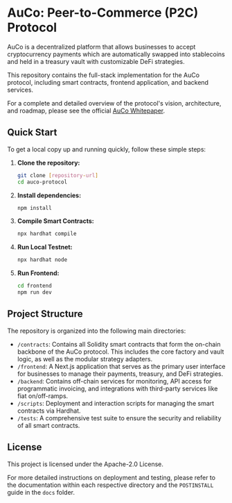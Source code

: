 # AuCo: Peer-to-Commerce (P2C) Protocol

AuCo is a decentralized platform that allows businesses to accept cryptocurrency payments which are automatically swapped into stablecoins and held in a treasury vault with customizable DeFi strategies.

This repository contains the full-stack implementation for the AuCo protocol, including smart contracts, frontend application, and backend services.

For a complete and detailed overview of the protocol's vision, architecture, and roadmap, please see the official [AuCo Whitepaper](whitepaper.md).

## Quick Start

To get a local copy up and running quickly, follow these simple steps:

1.  **Clone the repository:**

    ```bash
    git clone [repository-url]
    cd auco-protocol
    ```

2.  **Install dependencies:**

    ```bash
    npm install
    ```

3.  **Compile Smart Contracts:**

    ```bash
    npx hardhat compile
    ```

4.  **Run Local Testnet:**

    ```bash
    npx hardhat node
    ```

5.  **Run Frontend:**

    ```bash
    cd frontend
    npm run dev
    ```

## Project Structure

The repository is organized into the following main directories:

*   `/contracts`: Contains all Solidity smart contracts that form the on-chain backbone of the AuCo protocol. This includes the core factory and vault logic, as well as the modular strategy adapters.
*   `/frontend`: A Next.js application that serves as the primary user interface for businesses to manage their payments, treasury, and DeFi strategies.
*   `/backend`: Contains off-chain services for monitoring, API access for programmatic invoicing, and integrations with third-party services like fiat on/off-ramps.
*   `/scripts`: Deployment and interaction scripts for managing the smart contracts via Hardhat.
*   `/tests`: A comprehensive test suite to ensure the security and reliability of all smart contracts.

## License

This project is licensed under the Apache-2.0 License.

For more detailed instructions on deployment and testing, please refer to the documentation within each respective directory and the `POSTINSTALL` guide in the `docs` folder.